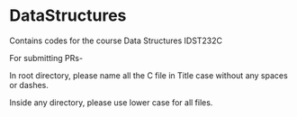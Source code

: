 # DataStructures
Contains codes for the course Data Structures IDST232C

For submitting PRs-

In root directory, please name all the C file in Title case without any spaces or dashes.

Inside any directory, please use lower case for all files.
